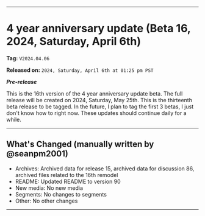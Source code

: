 
***

# 4 year anniversary update (Beta 16, 2024, Saturday, April 6th)

**Tag:** `V2024.04.06`

**Released on:** `2024, Saturday, April 6th at 01:25 pm PST`

***Pre-release***

This is the 16th version of the 4 year anniversary update beta. The full release will be created on 2024, Saturday, May 25th. This is the thirteenth beta release to be tagged. In the future, I plan to tag the first 3 betas, I just don't know how to right now. These updates should continue daily for a while.

---

## What's Changed (manually written by @seanpm2001)

- Archives: Archived data for release 15, archived data for discussion 86, archived files related to the 16th remodel
- README: Updated README to version 90
- New media: No new media
- Segments: No changes to segments
- Other: No other changes

***
